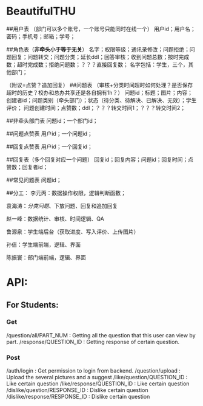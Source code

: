 # BeautifulTHU
##用户表
（部门可以多个账号，一个账号只能同时在线一个）
用户id；用户名；密码；手机号；邮箱；学号；

##角色表（**非牵头小于等于无关**）
名字；权限等级；通讯录修改；问题拒绝；问题回复；问题转交；问题分类；延长ddl；回答审核；收到问题总数；按时完成数；超时完成数；拒绝问题数；？？？直接回复数；
名字包括：学生，三个，其他部门；

（附议=点赞？追加回复）
##问题表
（审核+分类时间超时如何处理？是否保存超时的历史？校办和总办共享还是各自拥有1h？）
问题id；标题；图片；内容；创建者id；问题类别（牵头部门）；状态（待分类、待解决、已解决、无效）；学生评价；
问题创建时间；点赞数；ddl；？？？转交时间1；？？？转交时间2；

##非牵头部门表
问题id；一个部门id；

##问题点赞表
用户id；一个问题id；

##回复点赞表
用户id；一个回复id；

##回复表（多个回复对应一个问题）
回复id；回复内容；问题id；回复时间；点赞数；回复者id；

##常见问题表
问题id；

##分工：
李元丙：数据操作权限，逻辑判断函数；

袁海涛：*分类问题*、下放问题、回复和追加回复

赵一峰：数据统计、审核、时间逻辑、QA

鲁源泉：学生端后台（获取进度、写入评价、上传图片）

孙佶：学生端前端，逻辑、界面

陈振寰：部门端前端，逻辑、界面

# API:
## For Students:
### Get
/question/all/PART_NUM : Getting all the question that this user can view by part.
/response/QUESTION_ID : Getting response of certain question.

### Post
/auth/login : Get permission to login from backend.
/question/upload : Upload the several pictures and a suggest
/like/question/QUESTION_ID : Like certain question
/like/response/QUESTION_ID : Like certain question
/dislike/question/RESPONSE_ID : Dislike certain question
/dislike/response/RESPONSE_ID : Dislike certain question
